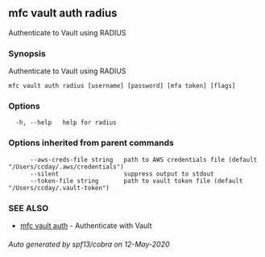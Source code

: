 ## mfc vault auth radius

Authenticate to Vault using RADIUS

### Synopsis

Authenticate to Vault using RADIUS

```
mfc vault auth radius [username] [password] [mfa token] [flags]
```

### Options

```
  -h, --help   help for radius
```

### Options inherited from parent commands

```
      --aws-creds-file string   path to AWS credentials file (default "/Users/ccday/.aws/credentials")
      --silent                  suppress output to stdout
      --token-file string       path to vault token file (default "/Users/ccday/.vault-token")
```

### SEE ALSO

* [mfc vault auth](mfc_vault_auth.md)	 - Authenticate with Vault

###### Auto generated by spf13/cobra on 12-May-2020
